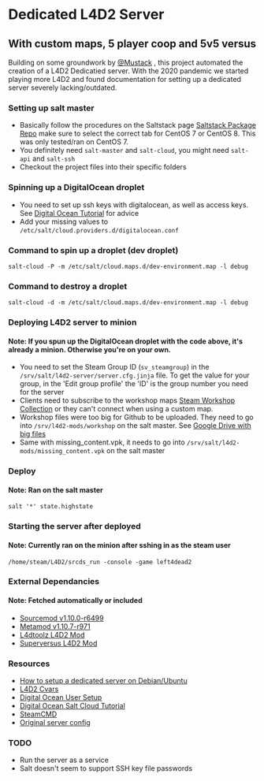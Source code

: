 # Dedicated L4D2 Server 
## With custom maps, 5 player coop and 5v5 versus
Building on some groundwork by [@Mustack](https://github.com/Mustack) , this project automated the creation of a L4D2 Dedicatied server. With the 2020 pandemic we started playing more L4D2 and found documentation for setting up a dedicated server severely lacking/outdated. 

### Setting up salt master
- Basically follow the procedures on the Saltstack page [Saltstack Package Repo](https://repo.saltstack.com/#rhel) make sure to select the correct tab for CentOS 7 or CentOS 8. This was only tested/ran on CentOS 7. 
- You definitely need `salt-master` and `salt-cloud`, you might need `salt-api` and `salt-ssh`
- Checkout the project files into their specific folders

### Spinning up a DigitalOcean droplet
- You need to set up ssh keys with digitalocean, as well as access keys. See [Digital Ocean Tutorial](https://www.digitalocean.com/community/tutorials/saltstack-infrastructure-configuring-salt-cloud-to-spin-up-digitalocean-resources)  for advice
- Add your missing values to `/etc/salt/cloud.providers.d/digitalocean.conf`

### Command to spin up a droplet (dev droplet)
`salt-cloud -P -m /etc/salt/cloud.maps.d/dev-environment.map -l debug`

### Command to destroy a droplet
`salt-cloud -d -m /etc/salt/cloud.maps.d/dev-environment.map -l debug`

### Deploying L4D2 server to minion
#### Note: If you spun up the DigitalOcean droplet with the code above, it's already a minion. Otherwise you're on your own. 
- You need to set the Steam Group ID (`sv_steamgroup`) in the `/srv/salt/l4d2-server/server.cfg.jinja` file. To get the value for your group, in the 'Edit group profile' the 'ID' is the group number you need for the server
- Clients need to subscribe to the workshop maps [Steam Workshop Collection](https://steamcommunity.com/sharedfiles/filedetails/?id=2218692186) or they can't connect when using a custom map.
- Workshop files were too big for Github to be uploaded. They need to go into `/srv/l4d2-mods/workshop` on the salt master. See [Google Drive with big files](https://drive.google.com/drive/folders/1a0FjSMaqX_FOQyrt26YtgmdzSO_SrCBg?usp=sharing)
- Same with missing_content.vpk, it needs to go into `/srv/salt/l4d2-mods/missing_content.vpk` on the salt master

### Deploy
#### Note: Ran on the salt master
`salt '*' state.highstate`

### Starting the server after deployed 
#### Note: Currently ran on the minion after sshing in as the steam user
`/home/steam/L4D2/srcds_run -console -game left4dead2`

### External Dependancies
#### Note: Fetched automatically or included
- [Sourcemod v1.10.0-r6499](https://www.sourcemod.net/)
- [Metamod v1.10.7-r971](https://www.sourcemm.net/)
- [L4dtoolz L4D2 Mod](https://forums.alliedmods.net/showthread.php?t=93600)
- [Superversus L4D2 Mod](https://forums.alliedmods.net/showthread.php?p=830069?p=830069)

### Resources
- [How to setup a dedicated server on Debian/Ubuntu](https://steamcommunity.com/sharedfiles/filedetails/?id=895492473)
- [L4D2 Cvars](https://developer.valvesoftware.com/wiki/List_of_L4D2_Cvars)
- [Digital Ocean User Setup](https://www.digitalocean.com/community/tutorials/how-to-create-a-sudo-user-on-centos-quickstart)
- [Digital Ocean Salt Cloud Tutorial](https://www.digitalocean.com/community/tutorials/saltstack-infrastructure-configuring-salt-cloud-to-spin-up-digitalocean-resources)
- [SteamCMD](https://developer.valvesoftware.com/wiki/SteamCMD#Linux)
- [Original server config](https://www.dropbox.com/s/5i7kovj8fd2g6zv/Detailed%20Server%20Config.txt?dl=0)



### TODO 
- Run the server as a service
- Salt doesn't seem to support SSH key file passwords
